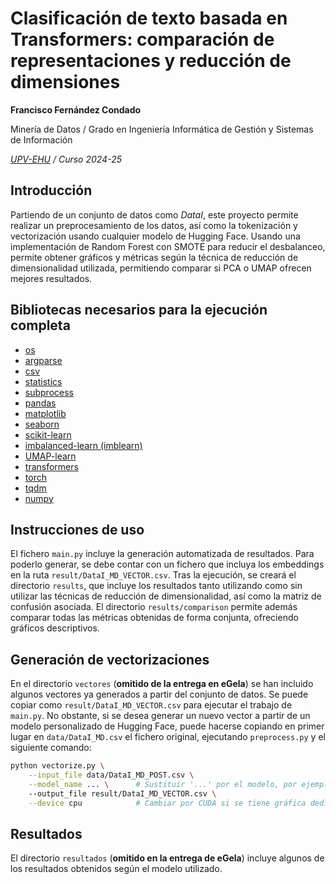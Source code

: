 # Clasificación de texto basada en Transformers: comparación de representaciones y reducción de dimensiones
**Francisco Fernández Condado**

Minería de Datos / Grado en Ingeniería Informática de Gestión y Sistemas de Información

_[UPV-EHU](https://www.ehu.eus) / Curso 2024-25_

## Introducción
Partiendo de un conjunto de datos como _DataI_, este proyecto permite realizar un preprocesamiento de los datos, así como la tokenización y vectorización usando cualquier modelo de Hugging Face. Usando una implementación de Random Forest con SMOTE para reducir el desbalanceo, permite obtener gráficos y métricas según la técnica de reducción de dimensionalidad utilizada, permitiendo comparar si PCA o UMAP ofrecen mejores resultados.

## Bibliotecas necesarios para la ejecución completa
- [os](https://docs.python.org/3/library/os.html)
- [argparse](https://docs.python.org/3/library/argparse.html)
- [csv](https://docs.python.org/3/library/csv.html)
- [statistics](https://docs.python.org/3/library/statistics.html)
- [subprocess](https://docs.python.org/3/library/subprocess.html)
- [pandas](https://pandas.pydata.org/)
- [matplotlib](https://matplotlib.org/)
- [seaborn](https://seaborn.pydata.org/)
- [scikit-learn](https://scikit-learn.org/stable/)
- [imbalanced-learn (imblearn)](https://imbalanced-learn.org/stable/)
- [UMAP-learn](https://umap-learn.readthedocs.io/en/latest/)
- [transformers](https://huggingface.co/docs/transformers/)
- [torch](https://pytorch.org/)
- [tqdm](https://tqdm.github.io/)
- [numpy](https://numpy.org/)

## Instrucciones de uso
El fichero `main.py` incluye la generación automatizada de resultados. Para poderlo generar, se debe contar con un fichero que incluya los embeddings en la ruta `result/DataI_MD_VECTOR.csv`. Tras la ejecución, se creará el directorio `results`, que incluye los resultados tanto utilizando como sin utilizar las técnicas de reducción de dimensionalidad, así como la matriz de confusión asociada. El directorio `results/comparison` permite además comparar todas las métricas obtenidas de forma conjunta, ofreciendo gráficos descriptivos.

## Generación de vectorizaciones
En el directorio `vectores` (**omitido de la entrega en eGela**) se han incluido algunos vectores ya generados a partir del conjunto de datos. Se puede copiar como `result/DataI_MD_VECTOR.csv` para ejecutar el trabajo de `main.py`. No obstante, si se desea generar un nuevo vector a partir de un modelo personalizado de Hugging Face, puede hacerse copiando en primer lugar en `data/DataI_MD.csv` el fichero original, ejecutando `preprocess.py` y el siguiente comando:

```bash
python vectorize.py \
    --input_file data/DataI_MD_POST.csv \
    --model_name ... \      # Sustituir '...' por el modelo, por ejemplo vinai/bertweet-base
    --output_file result/DataI_MD_VECTOR.csv \
    --device cpu            # Cambiar por CUDA si se tiene gráfica dedicada
```

## Resultados
El directorio `resultados` (**omitido en la entrega de eGela**) incluye algunos de los resultados obtenidos según el modelo utilizado.
